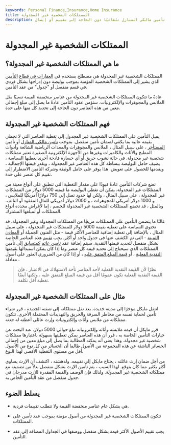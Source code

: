 ```yaml
---
keywords: Personal Finance,Insurance,Home Insurance
title: الممتلكات الشخصية غير المجدولة
description: تشير الممتلكات الشخصية غير المجدولة إلى العناصر التي يغطيها تأمين مالكي المنازل تلقائيًا دون الحاجة إلى تقييم أو إيصال.
---
```


# الممتلكات الشخصية غير المجدولة
## ما هي الممتلكات الشخصية غير المجدولة؟

الممتلكات الشخصية غير المجدولة هي مصطلح يستخدم في [العقارات في قطاع](/property-insurance) [التأمين](/property-insurance) الذي يشير إلى الممتلكات الشخصية المؤمنة بموجب بوليصة دون إدراجها بشكل فردي في قسم منفصل أو "جدول" من عقد التأمين.

عادةً ما تتكون الممتلكات الشخصية غير المجدولة من عناصر منخفضة القيمة نسبيًا مثل الملابس والمجوهرات والإلكترونيات. ستؤمن عقود التأمين عادةً ما يصل إلى مبلغ إجمالي معين من هذه العناصر دون الحاجة إلى تحديد كل منها على حدة.

## فهم الممتلكات الشخصية غير المجدولة

يميل التأمين على الممتلكات الشخصية غير المجدول إلى تغطية العناصر التي لا تحظى بقيمة عالية بما يكفي لضمان تأمين منفصل. بموجب [تأمين مالكي المنازل](/homeowners-insurance) أو تأمين [المستأجر](/renters-insurance) ، على سبيل المثال ، الملابس والمجوهرات والمعدات الرياضية الشائعة وأدوات المطبخ والأثاث والكاميرات وغيرها من الأجهزة الإلكترونية الصغيرة تعتبر ممتلكات شخصية غير مجدولة. في حالة نشوب حريق أو أي خسارة فادحة أخرى يغطيها السياسة ، يضيف حامل البوليصة ببساطة كل هذه العناصر غير المجدولة ، ويقدر قيمتها الإجمالية ، ويقدمها للحصول على تعويض. هذا يوفر على حامل الوثيقة وشركة التأمين الاضطرار إلى تقييم كل عنصر على حدة.

تضع شركات التأمين عادةً قيودًا على مقدار التغطية التي تنطبق على أنواع معينة من الممتلكات غير المجدولة. يمكن أن تغطي البوليصة ما قيمته 5000 دولار من الممتلكات غير المجدولة ، على سبيل المثال ، ولكن لها حدود تصل إلى 750 دولارًا أمريكيًا للملابس ، و 1000 دولار أمريكي للمجوهرات ، و 2000 دولار أمريكي للمال المفقود أو التالف. وبالمثل ، قد تخضع الممتلكات الشخصية غير المجدولة للخصم ، إما لأغراض محددة أنواع الممتلكات أو لمبلغها المشترك.

غالبًا ما يتضمن التأمين على الممتلكات مزيجًا من الممتلكات المجدولة وغير المجدولة. قد تحتوي السياسة على تغطية بقيمة 5000 دولار للممتلكات غير المجدولة ، على سبيل المثال ، بالإضافة إلى تغطية إضافية للعناصر الأكثر قيمة - مثل الفنون الجميلة أو [المعادن الثمينة](/preciousmetal) - التي تم الكشف عنها في جدول واحد أو أكثر. يجب [تقييم](/appraisal) هذه العناصر الخاصة بشكل منفصل لتحديد قيمتها النقدية. سيتم إضافة عقد [تأمين عائم](/floaterinsurance) [كمتسابق](/rider) إلى تأمين الممتلكات الذي سيحتاج إلى تحديد قيمة كل عنصر وما إذا كان يمكن استبدالها بقيمتها [النقدية الفعلية](/actual-cash-value) ، أو [قيمة المبلغ المتفق عليه](/agreed-amount-clause) ، أو إذا كان من الضروري العثور على أصول معادلة .

> نظرًا لأن القيمة النقدية الفعلية لأحد العناصر تأخذ الاستهلاك في الاعتبار ، فإن القيمة النقدية الفعلية تكون عمومًا أقل من قيمة المبلغ المتفق عليه ، ولكنها أيضًا تغطية أقل تكلفة.

>

## مثال على الممتلكات الشخصية غير المجدولة

انتقل مايكل مؤخرًا إلى مدينة جديدة. بعد نقل ممتلكاته إلى شقته الجديدة ، قرر شراء تأمين لحماية نفسه من مخاطر السرقة والحريق والتهديدات المحتملة الأخرى. تتكون ممتلكاته من ملابس وأثاث وإلكترونيات وإرث عائلي أعطته له جدته.

قرر مايكل أن قيمة ملابسه وأثاثه وإلكترونياته تبلغ حوالي 5000 دولار. عند البحث عن خيارات التأمين الخاصة به ، قرر أن هذه العناصر يمكن تغطيتها بسهولة باعتبارها ممتلكات شخصية غير مجدولة. وهذا يعني أنه يمكنه المطالبة بما يصل إلى مبلغ معين من إجمالي الخسائر الناشئة عن هذه المجموعة من الأصول طالما أن الخسائر من كل نوع من الأصول أقل من مستوى التغطية الأقصى لهذا النوع.

من أجل ضمان إرث عائلته ، يحتاج مايكل إلى تقييمه. ولدهشته ، اكتشف أن الإرث يساوي أكثر بكثير مما كان يتوقع. لهذا السبب ، يتم تأمين الإرث بشكل منفصل بدلاً من تضمينه مع ممتلكاته الشخصية غير المجدولة. ولذلك فإن الوصف والقيمة المقدرة للإرث مدرجان في جدول منفصل من عقد التأمين الخاص به.

## يسلط الضوء

- هي بشكل عام عناصر منخفضة القيمة ولا تتطلب تقييمات فردية.

- تتكون الممتلكات الشخصية غير المجدولة من أصول مؤمنة بموجب عقد تأمين على الممتلكات.

- يجب تقييم الأصول الأكثر قيمة بشكل منفصل ووصفها في الجداول المضافة إلى عقد التأمين.

